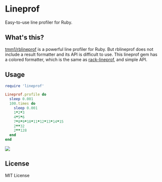 # Lineprof

Easy-to-use line profiler for Ruby.

## What's this?

[tmm1/rblineprof](https://github.com/tmm1/rblineprof) is a powerful line profiler for Ruby.
But rblineprof does not include a result formatter and its API is difficult to use.
This lineprof gem has a colored formatter, which is the same as [rack-lineprof](https://github.com/kainosnoema/rack-lineprof),
and simple API.

## Usage

```rb
require 'lineprof'

Lineprof.profile do
  sleep 0.001
  100.times do
    sleep 0.001
    1*2*3
    4*5*6
    7*8*9*10*11*12*13*14*15
    2**32
    2**128
  end
end
```

![](http://i.gyazo.com/2fe139b45cd73dc9a3295d4b37b0063b.png)

## License

MIT License
